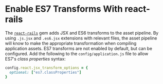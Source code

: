 # Enable ES7 Transforms With react-rails

The [`react-rails`]() gem adds JSX and ES6 transforms to the asset pipeline.
By using `.js.jsx` and `.es6.jsx` extensions with relevant files, the asset
pipeline will know to make the appropriate transformation when compiling
application assets. ES7 transforms are not enabled by default, but can be
configured. Add the following to the `config/application.js`
file to allow ES7's *class properties* syntax:

```ruby
config.react.jsx_transform_options = {
  optional: ["es7.classProperties"]
}
```
